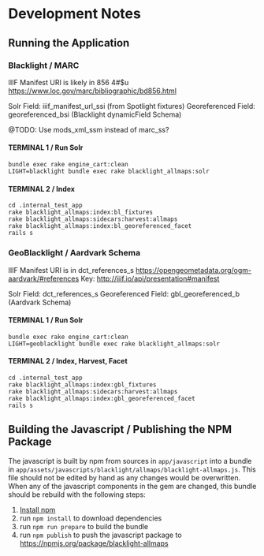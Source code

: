 # Development Notes

## Running the Application

### Blacklight / MARC

IIIF Manifest URI is likely in 856 4#$u
https://www.loc.gov/marc/bibliographic/bd856.html

Solr Field: iiif_manifest_url_ssi (from Spotlight fixtures)
Georeferenced Field: georeferenced_bsi (Blacklight dynamicField Schema)

@TODO: Use mods_xml_ssm instead of marc_ss?

#### TERMINAL 1 / Run Solr

```
bundle exec rake engine_cart:clean
LIGHT=blacklight bundle exec rake blacklight_allmaps:solr
```

#### TERMINAL 2 / Index
```
cd .internal_test_app
rake blacklight_allmaps:index:bl_fixtures
rake blacklight_allmaps:sidecars:harvest:allmaps
rake blacklight_allmaps:index:bl_georeferenced_facet
rails s
```

### GeoBlacklight / Aardvark Schema

IIIF Manifest URI is in dct_references_s
https://opengeometadata.org/ogm-aardvark/#references
Key: http://iiif.io/api/presentation#manifest

Solr Field: dct_references_s
Georeferenced Field: gbl_georeferenced_b (Aardvark Schema)

#### TERMINAL 1 / Run Solr
```
bundle exec rake engine_cart:clean
LIGHT=geoblacklight bundle exec rake blacklight_allmaps:solr
```

#### TERMINAL 2 / Index, Harvest, Facet
```
cd .internal_test_app
rake blacklight_allmaps:index:gbl_fixtures
rake blacklight_allmaps:sidecars:harvest:allmaps
rake blacklight_allmaps:index:gbl_georeferenced_facet
rails s
```

## Building the Javascript / Publishing the NPM Package

The javascript is built by npm from sources in `app/javascript` into a bundle
in `app/assets/javascripts/blacklight/allmaps/blacklight-allmaps.js`. This file should not be edited by hand as any changes would be overwritten.  When any of the javascript
components in the gem are changed, this bundle should be rebuild with the
following steps:
1. [Install npm](https://www.npmjs.com/get-npm)
1. run `npm install` to download dependencies
1. run `npm run prepare` to build the bundle
1. run `npm publish` to push the javascript package to https://npmjs.org/package/blacklight-allmaps